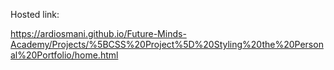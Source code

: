 Hosted link:

https://ardiosmani.github.io/Future-Minds-Academy/Projects/%5BCSS%20Project%5D%20Styling%20the%20Personal%20Portfolio/home.html